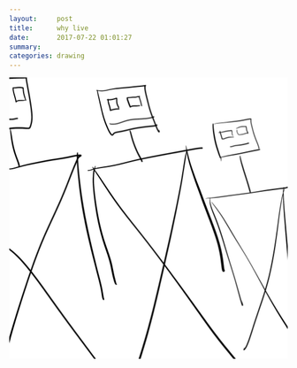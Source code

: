 ```yaml
---
layout:     post
title:      why live
date:       2017-07-22 01:01:27
summary:    
categories: drawing
---
```

![why live](/images/diary/why-live.png "?")
